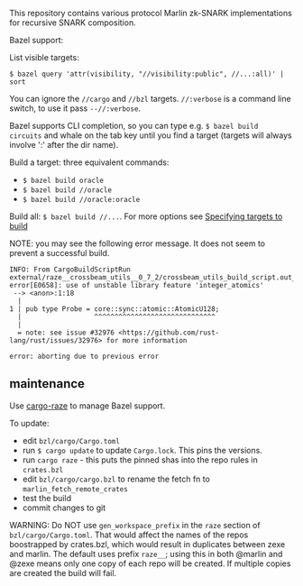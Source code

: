 This repository contains various protocol Marlin zk-SNARK implementations for recursive SNARK composition.

Bazel support:

List visible targets:

`$ bazel query 'attr(visibility, "//visibility:public", //...:all)' | sort`

You can ignore the `//cargo` and `//bzl` targets. `//:verbose` is a
command line switch, to use it pass `--//:verbose`.

Bazel supports CLI completion, so you can type e.g. `$ bazel build
circuits` and whale on the tab key until you find a target (targets
will always involve ':' after the dir name).

Build a target: three equivalent commands:

* `$ bazel build oracle`
* `$ bazel build //oracle`
* `$ bazel build //oracle:oracle`

Build all: `$ bazel build //...`.  For more options see [Specifying targets to build](https://docs.bazel.build/versions/master/guide.html#specifying-targets-to-build)

NOTE: you may see the following error message. It does not seem to prevent a successful build.

```
INFO: From CargoBuildScriptRun external/raze__crossbeam_utils__0_7_2/crossbeam_utils_build_script.out_dir:
error[E0658]: use of unstable library feature 'integer_atomics'
 --> <anon>:1:18
  |
1 | pub type Probe = core::sync::atomic::AtomicU128;
  |                  ^^^^^^^^^^^^^^^^^^^^^^^^^^^^^^
  |
  = note: see issue #32976 <https://github.com/rust-lang/rust/issues/32976> for more information

error: aborting due to previous error
```

## maintenance

Use [cargo-raze](https://github.com/google/cargo-raze) to manage Bazel support.

To update:

* edit `bzl/cargo/Cargo.toml`
* run `$ cargo update` to update `Cargo.lock`. This pins the versions.
* run `cargo raze` - this puts the pinned shas into the repo rules in `crates.bzl`
* edit `bzl/cargo/cargo.bzl` to rename the fetch fn to `marlin_fetch_remote_crates`
* test the build
* commit changes to git

WARNING: Do NOT use `gen_workspace_prefix` in the `raze` section of
`bzl/cargo/Cargo.toml`. That would affect the names of the repos
boostrapped by crates.bzl, which would result in duplicates between
zexe and marlin. The default uses prefix `raze__`; using this in both
@marlin and @zexe means only one copy of each repo will be created. If
multiple copies are created the build will fail.

